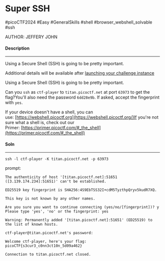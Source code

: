 # Super SSH

#picoCTF2024 #Easy #GeneralSkills #shell #browser_webshell_solvable #ssh

AUTHOR: JEFFERY JOHN
#### Description
___

Using a Secure Shell (SSH) is going to be pretty important.

Additional details will be available after [launching your challenge instance](https://play.picoctf.org/practice/challenge/424?category=5&originalEvent=73&page=1)

Using a Secure Shell (SSH) is going to be pretty important.

Can you `ssh` as `ctf-player` to `titan.picoctf.net` at port `63973` to get the flag?You'll also need the password `6dd28e9b`. If asked, accept the fingerprint with `yes`.

If your device doesn't have a shell, you can use: [https://webshell.picoctf.org](https://webshell.picoctf.org/)If you're not sure what a shell is, check out our Primer: [https://primer.picoctf.com/#_the_shell](https://primer.picoctf.com/#_the_shell) 

#### Soln
___

```
ssh -l ctf-player -K titan.picoctf.net -p 63973
```

prompt:
```
The authenticity of host '[titan.picoctf.net]:51651 ([3.139.174.234]:51651)' can't be established.

ED25519 key fingerprint is SHA256:4S9EbTSS32I+cdM5TyzthpQryv5kudR7XQ.

This key is not known by any other names.

Are you sure you want to continue connecting (yes/no/[fingerprint])? y
Please type 'yes', 'no' or the fingerprint: yes

Warning: Permanently added '[titan.picoctf.net]:51651' (ED25519) to the list of known hosts.

ctf-player@titan.picoctf.net's password:

Welcome ctf-player, here's your flag: picoCTF{s3cur3_c0nn3ct10n_5d09a462}

Connection to titan.picoctf.net closed.
```